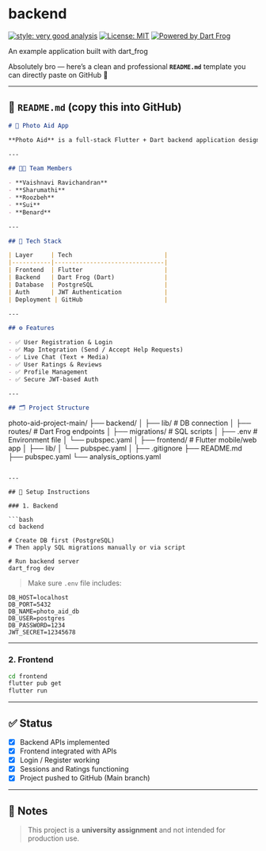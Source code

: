 # backend

[![style: very good analysis][very_good_analysis_badge]][very_good_analysis_link]
[![License: MIT][license_badge]][license_link]
[![Powered by Dart Frog](https://img.shields.io/endpoint?url=https://tinyurl.com/dartfrog-badge)](https://dartfrog.vgv.dev)

An example application built with dart_frog

[license_badge]: https://img.shields.io/badge/license-MIT-blue.svg
[license_link]: https://opensource.org/licenses/MIT
[very_good_analysis_badge]: https://img.shields.io/badge/style-very_good_analysis-B22C89.svg
[very_good_analysis_link]: https://pub.dev/packages/very_good_analysis


Absolutely bro — here’s a clean and professional **`README.md`** template you can directly paste on GitHub 💯

---

## 📄 `README.md` (copy this into GitHub)

```markdown
# 📸 Photo Aid App

**Photo Aid** is a full-stack Flutter + Dart backend application designed to connect users in need of help (Requesters) with those offering assistance (Helpers). It features live chat, map-based requests, user profiles, ratings, and more.

---

## 👨‍💻 Team Members

- **Vaishnavi Ravichandran**
- **Sharumathi**
- **Roozbeh**
- **Sui**
- **Benard**

---

## 🧩 Tech Stack

| Layer     | Tech                          |
|-----------|-------------------------------|
| Frontend  | Flutter                       |
| Backend   | Dart Frog (Dart)              |
| Database  | PostgreSQL                    |
| Auth      | JWT Authentication            |
| Deployment | GitHub                       |

---

## ⚙️ Features

- ✅ User Registration & Login
- ✅ Map Integration (Send / Accept Help Requests)
- ✅ Live Chat (Text + Media)
- ✅ User Ratings & Reviews
- ✅ Profile Management
- ✅ Secure JWT-based Auth

---

## 🗂️ Project Structure

```
photo-aid-project-main/
├── backend/
│   ├── lib/                  # DB connection
│   ├── routes/               # Dart Frog endpoints
│   ├── migrations/           # SQL scripts
│   ├── .env                  # Environment file
│   └── pubspec.yaml
│
├── frontend/                 # Flutter mobile/web app
│   ├── lib/
│   └── pubspec.yaml
│
├── .gitignore
├── README.md
├── pubspec.yaml
└── analysis_options.yaml
```

---

## 🔧 Setup Instructions

### 1. Backend

```bash
cd backend

# Create DB first (PostgreSQL)
# Then apply SQL migrations manually or via script

# Run backend server
dart_frog dev
```

> Make sure `.env` file includes:
```
DB_HOST=localhost
DB_PORT=5432
DB_NAME=photo_aid_db
DB_USER=postgres
DB_PASSWORD=1234
JWT_SECRET=12345678
```

---

### 2. Frontend

```bash
cd frontend
flutter pub get
flutter run
```

---

## ✅ Status

- [x] Backend APIs implemented
- [x] Frontend integrated with APIs
- [x] Login / Register working
- [x] Sessions and Ratings functioning
- [x] Project pushed to GitHub (Main branch)

---

## 📌 Notes

> This project is a **university assignment** and not intended for production use.



